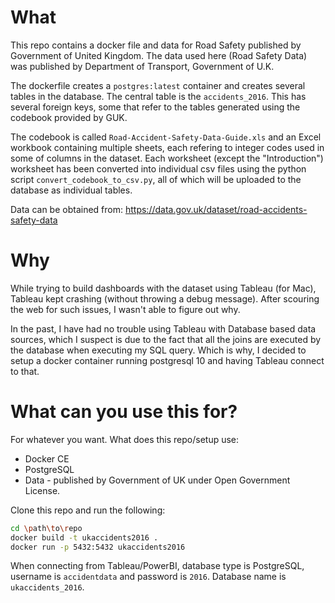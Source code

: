 # What

This repo contains a docker file and data for Road Safety published by Government of United Kingdom. The data used here (Road Safety Data) was published by Department of Transport, Government of U.K.

The dockerfile creates a `postgres:latest` container and creates several tables in the database. The central table is the `accidents_2016`. This has several foreign keys, some that refer to the tables generated using the codebook provided by GUK. 

The codebook is called `Road-Accident-Safety-Data-Guide.xls` and an Excel workbook containing multiple sheets, each refering to integer codes used in some of columns in the dataset. Each worksheet (except the "Introduction") worksheet has been converted into individual csv files using the python script `convert_codebook_to_csv.py`, all of which will be uploaded to the database as individual tables.

Data can be obtained from: https://data.gov.uk/dataset/road-accidents-safety-data

# Why

While trying to build dashboards with the dataset using Tableau (for Mac), Tableau kept crashing (without throwing a debug message). After scouring the web for such issues, I wasn't able to figure out why.

In the past, I have had no trouble using Tableau with Database based data sources, which I suspect is due to the fact that all the joins are executed by the database when executing my SQL query. Which is why, I decided to setup a docker container running postgresql 10 and having Tableau connect to that. 

# What can you use this for?

For whatever you want. What does this repo/setup use:
* Docker CE
* PostgreSQL
* Data - published by Government of UK under Open Government License. 

Clone this repo and run the following:

```sh
cd \path\to\repo
docker build -t ukaccidents2016 .
docker run -p 5432:5432 ukaccidents2016 
```
When connecting from Tableau/PowerBI, database type is PostgreSQL, username is `accidentdata` and password is `2016`. Database name is `ukaccidents_2016`.
